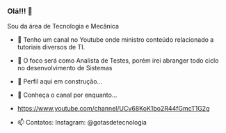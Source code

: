 ### Olá!!! 👋

<!--
**evertonulisystem/EvertonuliSystem** is a ✨ _special_ ✨ repository because its `README.md` (this file) appears on your GitHub profile.
-->
Sou da área de Tecnologia e Mecânica

- 🔭 Tenho um canal no Youtube onde ministro conteúdo relacionado a tutoriais diversos de TI.
- 🌱 O foco será como Analista de Testes, porém irei abranger todo ciclo no desenvolvimento de Sistemas
- 👯 Perfil aqui em construção...
- 🤔 Conheça o canal por enquanto...
- https://www.youtube.com/channel/UCv68KoK1bo2R44fGmcT1G2g


- 📫 Contatos:
Instagram: @gotasdetecnologia 


